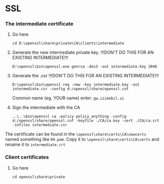 SSL
====================


### The intermediate certificate

1. Go here

   ```
   cd D:\openssl\share\private\CA\clients\intermediate
   ```
2. Generate the new intermediate private key. !!!DON'T DO THIS FOR AN EXISTING INTERMEDIATE!!!

   ```
   D:\openssl\bin\openssl.exe genrsa -des3 -out intermediate.key 2048
   ```
3. Generate the .csr !!!DON'T DO THIS FOR AN EXISTING INTERMEDIATE!!!

   ```
   D:\openssl\bin\openssl req -new -key intermediate.key -out intermediate.csr -config d:/openssl/share/openssl.cnf
   ```

   Common name (eg. YOUR name) enter: `gw.izimobil.si`

4. Sign the intermediate with the CA

   ```
   ..\..\bin\openssl ca -policy policy_anything -config d:/openssl/share/openssl.cnf -keyfile ./CA/ca.key -cert ./CA/ca.crt -infiles intermediate.csr
   ```

The certificate can be found in the `\openssl\share\certs\CA\newcerts` named something like `09.pem`.
Copy it to `\openssl\share\certs\CA\certs` and rename it to `intermediate.crt`



### Client certificates

1. Go here
   ```
   cd openssl\share\private
   ```
